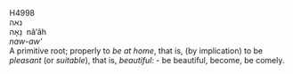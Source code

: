 <body>
  <p>H4998<br>  נאה  <br> נָאָה  ‎  nâ‘âh  <br><i>naw-aw‘ </i><br>A primitive root; properly to <i>be</i> <i>at</i> <i>home</i>, that is, (by implication) to be <i>pleasant</i> (or <i>suitable</i>), that is, <i>beautiful: - </i>be beautiful, become, be comely.<br></p>
 </body>